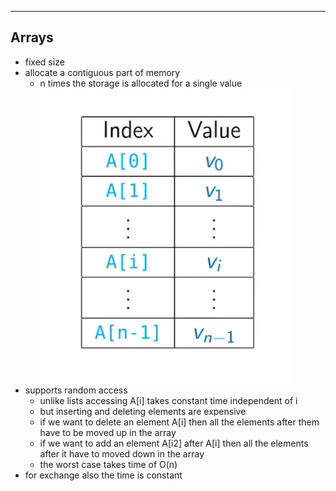 ***
## Arrays
* fixed size
* allocate a contiguous part of memory
    * n times the storage is allocated for a single value 
![array](./img/9.png)
* supports random access
    * unlike lists accessing A[i] takes constant time independent of i
    * but inserting and deleting elements are expensive
    * if we want to delete an element A[i] then all the elements after them have to be moved up in the array
    * if we want to add an element A[i2] after A[i] then all the elements after it have to moved down in the array
    * the worst case takes time of O(n)
* for exchange also the time is constant
